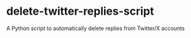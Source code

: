 # delete-twitter-replies-script
A Python script to automatically delete replies from Twitter/X accounts

